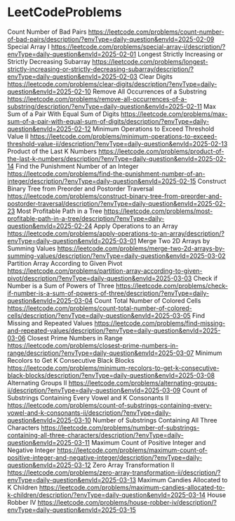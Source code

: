 # LeetCodeProblems
Count Number of Bad Pairs  https://leetcode.com/problems/count-number-of-bad-pairs/description/?envType=daily-question&envId=2025-02-09
Special Array I     https://leetcode.com/problems/special-array-i/description/?envType=daily-question&envId=2025-02-01
Longest Strictly Increasing or Strictly Decreasing Subarray   https://leetcode.com/problems/longest-strictly-increasing-or-strictly-decreasing-subarray/description/?envType=daily-question&envId=2025-02-03
Clear Digits   https://leetcode.com/problems/clear-digits/description/?envType=daily-question&envId=2025-02-10
Remove All Occurrences of a Substring  https://leetcode.com/problems/remove-all-occurrences-of-a-substring/description/?envType=daily-question&envId=2025-02-11
Max Sum of a Pair With Equal Sum of Digits  https://leetcode.com/problems/max-sum-of-a-pair-with-equal-sum-of-digits/description/?envType=daily-question&envId=2025-02-12
Minimum Operations to Exceed Threshold Value II  https://leetcode.com/problems/minimum-operations-to-exceed-threshold-value-ii/description/?envType=daily-question&envId=2025-02-13
Product of the Last K Numbers https://leetcode.com/problems/product-of-the-last-k-numbers/description/?envType=daily-question&envId=2025-02-14 
Find the Punishment Number of an Integer https://leetcode.com/problems/find-the-punishment-number-of-an-integer/description/?envType=daily-question&envId=2025-02-15
Construct Binary Tree from Preorder and Postorder Traversal  https://leetcode.com/problems/construct-binary-tree-from-preorder-and-postorder-traversal/description/?envType=daily-question&envId=2025-02-23
Most Profitable Path in a Tree  https://leetcode.com/problems/most-profitable-path-in-a-tree/description/?envType=daily-question&envId=2025-02-24
Apply Operations to an Array  https://leetcode.com/problems/apply-operations-to-an-array/description/?envType=daily-question&envId=2025-03-01
Merge Two 2D Arrays by Summing Values  https://leetcode.com/problems/merge-two-2d-arrays-by-summing-values/description/?envType=daily-question&envId=2025-03-02
Partition Array According to Given Pivot  https://leetcode.com/problems/partition-array-according-to-given-pivot/description/?envType=daily-question&envId=2025-03-03
Check if Number is a Sum of Powers of Three  https://leetcode.com/problems/check-if-number-is-a-sum-of-powers-of-three/description/?envType=daily-question&envId=2025-03-04
 Count Total Number of Colored Cells  https://leetcode.com/problems/count-total-number-of-colored-cells/description/?envType=daily-question&envId=2025-03-05
 Find Missing and Repeated Values  https://leetcode.com/problems/find-missing-and-repeated-values/description/?envType=daily-question&envId=2025-03-06
Closest Prime Numbers in Range  https://leetcode.com/problems/closest-prime-numbers-in-range/description/?envType=daily-question&envId=2025-03-07
Minimum Recolors to Get K Consecutive Black Blocks  https://leetcode.com/problems/minimum-recolors-to-get-k-consecutive-black-blocks/description/?envType=daily-question&envId=2025-03-08
 Alternating Groups II  https://leetcode.com/problems/alternating-groups-ii/description/?envType=daily-question&envId=2025-03-09
  Count of Substrings Containing Every Vowel and K Consonants II  https://leetcode.com/problems/count-of-substrings-containing-every-vowel-and-k-consonants-ii/description/?envType=daily-question&envId=2025-03-10
  Number of Substrings Containing All Three Characters  https://leetcode.com/problems/number-of-substrings-containing-all-three-characters/description/?envType=daily-question&envId=2025-03-11
  Maximum Count of Positive Integer and Negative Integer  https://leetcode.com/problems/maximum-count-of-positive-integer-and-negative-integer/description/?envType=daily-question&envId=2025-03-12
  Zero Array Transformation II  https://leetcode.com/problems/zero-array-transformation-ii/description/?envType=daily-question&envId=2025-03-13
  Maximum Candies Allocated to K Children  https://leetcode.com/problems/maximum-candies-allocated-to-k-children/description/?envType=daily-question&envId=2025-03-14
  House Robber IV  https://leetcode.com/problems/house-robber-iv/description/?envType=daily-question&envId=2025-03-15

